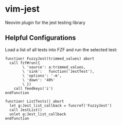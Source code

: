 # vim-jest
Neovim plugin for the jest testing library

## Helpful Configurations
Load a list of all tests into FZF and run the selected test:
```viml
function! FuzzyJest(trimmed_values) abort
  call fzf#run({
        \ 'source': a:trimmed_values,
        \ 'sink':   function('JestTest'),
        \ 'options': '-m',
        \ 'down': '40%'
        \ })
    call feedkeys('i')
endfunction

function! ListTests() abort
  let g:Jest_list_callback = funcref('FuzzyJest')
  call JestList()
  unlet g:Jest_list_callback
endfunction
```
